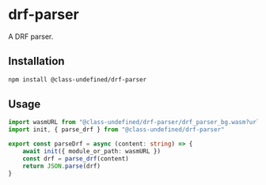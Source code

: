 # drf-parser

A DRF parser.

## Installation

```bash
npm install @class-undefined/drf-parser
```

## Usage

```typescript
import wasmURL from "@class-undefined/drf-parser/drf_parser_bg.wasm?url"
import init, { parse_drf } from "@class-undefined/drf-parser"

export const parseDrf = async (content: string) => {
    await init({ module_or_path: wasmURL })
    const drf = parse_drf(content)
    return JSON.parse(drf)
}
```